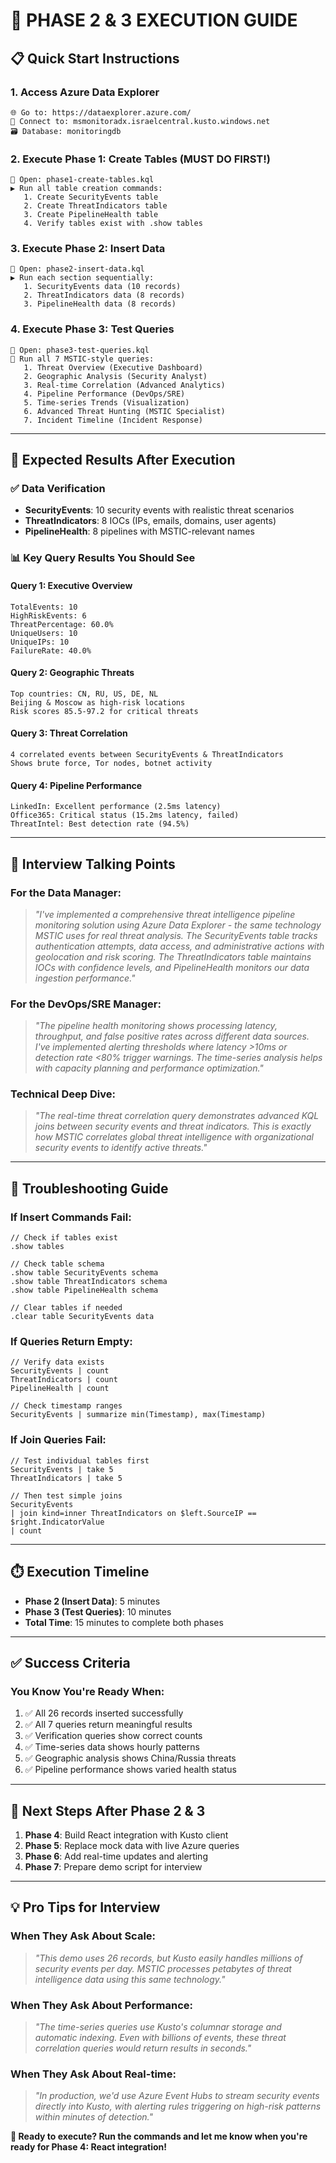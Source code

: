 # 🚀 PHASE 2 & 3 EXECUTION GUIDE

## 📋 **Quick Start Instructions**

### **1. Access Azure Data Explorer**
```
🌐 Go to: https://dataexplorer.azure.com/
🔗 Connect to: msmonitoradx.israelcentral.kusto.windows.net
🗃️ Database: monitoringdb
```

### **2. Execute Phase 1: Create Tables (MUST DO FIRST!)**
```
📁 Open: phase1-create-tables.kql
▶️ Run all table creation commands:
   1. Create SecurityEvents table
   2. Create ThreatIndicators table
   3. Create PipelineHealth table
   4. Verify tables exist with .show tables
```

### **3. Execute Phase 2: Insert Data**
```
📁 Open: phase2-insert-data.kql
▶️ Run each section sequentially:
   1. SecurityEvents data (10 records)
   2. ThreatIndicators data (8 records) 
   3. PipelineHealth data (8 records)
```

### **4. Execute Phase 3: Test Queries**
```
📁 Open: phase3-test-queries.kql
🧪 Run all 7 MSTIC-style queries:
   1. Threat Overview (Executive Dashboard)
   2. Geographic Analysis (Security Analyst)
   3. Real-time Correlation (Advanced Analytics)
   4. Pipeline Performance (DevOps/SRE)
   5. Time-series Trends (Visualization)
   6. Advanced Threat Hunting (MSTIC Specialist)
   7. Incident Timeline (Incident Response)
```

---

## 🎯 **Expected Results After Execution**

### **✅ Data Verification**
- **SecurityEvents**: 10 security events with realistic threat scenarios
- **ThreatIndicators**: 8 IOCs (IPs, emails, domains, user agents)
- **PipelineHealth**: 8 pipelines with MSTIC-relevant names

### **📊 Key Query Results You Should See**

#### **Query 1: Executive Overview**
```
TotalEvents: 10
HighRiskEvents: 6 
ThreatPercentage: 60.0%
UniqueUsers: 10
UniqueIPs: 10
FailureRate: 40.0%
```

#### **Query 2: Geographic Threats**
```
Top countries: CN, RU, US, DE, NL
Beijing & Moscow as high-risk locations
Risk scores 85.5-97.2 for critical threats
```

#### **Query 3: Threat Correlation**
```
4 correlated events between SecurityEvents & ThreatIndicators
Shows brute force, Tor nodes, botnet activity
```

#### **Query 4: Pipeline Performance**
```
LinkedIn: Excellent performance (2.5ms latency)
Office365: Critical status (15.2ms latency, failed)
ThreatIntel: Best detection rate (94.5%)
```

---

## 🎤 **Interview Talking Points**

### **For the Data Manager:**
> *"I've implemented a comprehensive threat intelligence pipeline monitoring solution using Azure Data Explorer - the same technology MSTIC uses for real threat analysis. The SecurityEvents table tracks authentication attempts, data access, and administrative actions with geolocation and risk scoring. The ThreatIndicators table maintains IOCs with confidence levels, and PipelineHealth monitors our data ingestion performance."*

### **For the DevOps/SRE Manager:**
> *"The pipeline health monitoring shows processing latency, throughput, and false positive rates across different data sources. I've implemented alerting thresholds where latency >10ms or detection rate <80% trigger warnings. The time-series analysis helps with capacity planning and performance optimization."*

### **Technical Deep Dive:**
> *"The real-time threat correlation query demonstrates advanced KQL joins between security events and threat indicators. This is exactly how MSTIC correlates global threat intelligence with organizational security events to identify active threats."*

---

## 🚨 **Troubleshooting Guide**

### **If Insert Commands Fail:**
```kql
// Check if tables exist
.show tables

// Check table schema
.show table SecurityEvents schema
.show table ThreatIndicators schema  
.show table PipelineHealth schema

// Clear tables if needed
.clear table SecurityEvents data
```

### **If Queries Return Empty:**
```kql
// Verify data exists
SecurityEvents | count
ThreatIndicators | count
PipelineHealth | count

// Check timestamp ranges
SecurityEvents | summarize min(Timestamp), max(Timestamp)
```

### **If Join Queries Fail:**
```kql
// Test individual tables first
SecurityEvents | take 5
ThreatIndicators | take 5

// Then test simple joins
SecurityEvents 
| join kind=inner ThreatIndicators on $left.SourceIP == $right.IndicatorValue
| count
```

---

## ⏱️ **Execution Timeline**

- **Phase 2 (Insert Data)**: 5 minutes
- **Phase 3 (Test Queries)**: 10 minutes  
- **Total Time**: 15 minutes to complete both phases

---

## ✅ **Success Criteria**

### **You Know You're Ready When:**
1. ✅ All 26 records inserted successfully
2. ✅ All 7 queries return meaningful results
3. ✅ Verification queries show correct counts
4. ✅ Time-series data shows hourly patterns
5. ✅ Geographic analysis shows China/Russia threats
6. ✅ Pipeline performance shows varied health status

---

## 🚀 **Next Steps After Phase 2 & 3**

1. **Phase 4**: Build React integration with Kusto client
2. **Phase 5**: Replace mock data with live Azure queries  
3. **Phase 6**: Add real-time updates and alerting
4. **Phase 7**: Prepare demo script for interview

---

## 💡 **Pro Tips for Interview**

### **When They Ask About Scale:**
> *"This demo uses 26 records, but Kusto easily handles millions of security events per day. MSTIC processes petabytes of threat intelligence data using this same technology."*

### **When They Ask About Performance:**
> *"The time-series queries use Kusto's columnar storage and automatic indexing. Even with billions of events, these threat correlation queries would return results in seconds."*

### **When They Ask About Real-time:**
> *"In production, we'd use Azure Event Hubs to stream security events directly into Kusto, with alerting rules triggering on high-risk patterns within minutes of detection."*

**🎯 Ready to execute? Run the commands and let me know when you're ready for Phase 4: React integration!**
